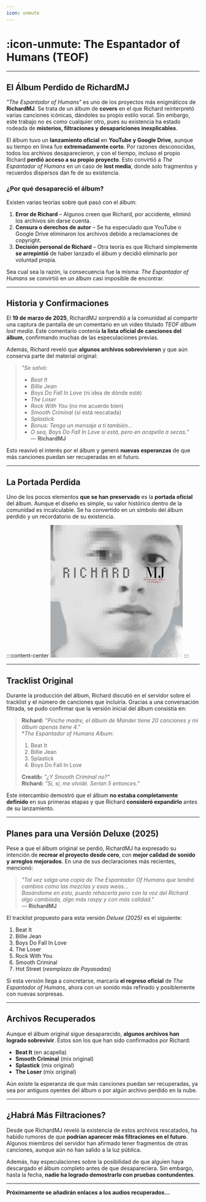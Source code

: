 ```yaml
---
icon: unmute
---
```


# :icon-unmute: The Espantador of Humans (TEOF)

***

## El Álbum Perdido de RichardMJ

*"The Espantador of Humans"* es uno de los proyectos más enigmáticos de **RichardMJ**. Se trata de un álbum de **covers** en el que Richard reinterpretó varias canciones icónicas, dándoles su propio estilo vocal. Sin embargo, este trabajo no es como cualquier otro, pues su existencia ha estado rodeada de **misterios, filtraciones y desapariciones inexplicables**.  

El álbum tuvo un **lanzamiento oficial** en **YouTube y Google Drive**, aunque su tiempo en línea fue **extremadamente corto**. Por razones desconocidas, todos los archivos desaparecieron, y con el tiempo, incluso el propio Richard **perdió acceso a su propio proyecto**. Esto convirtió a *The Espantador of Humans* en un caso de **lost media**, donde solo fragmentos y recuerdos dispersos dan fe de su existencia.  

### **¿Por qué desapareció el álbum?**  
Existen varias teorías sobre qué pasó con el álbum:  
1. **Error de Richard** – Algunos creen que Richard, por accidente, eliminó los archivos sin darse cuenta.  
2. **Censura o derechos de autor** – Se ha especulado que YouTube o Google Drive eliminaron los archivos debido a reclamaciones de copyright.  
3. **Decisión personal de Richard** – Otra teoría es que Richard simplemente **se arrepintió** de haber lanzado el álbum y decidió eliminarlo por voluntad propia.  

Sea cual sea la razón, la consecuencia fue la misma: *The Espantador of Humans* se convirtió en un álbum casi imposible de encontrar.  

***

## Historia y Confirmaciones  

El **19 de marzo de 2025**, RichardMJ sorprendió a la comunidad al compartir una captura de pantalla de un comentario en un video titulado *TEOF álbum lost media*. Este comentario contenía **la lista oficial de canciones del álbum**, confirmando muchas de las especulaciones previas.  

Además, Richard reveló que **algunos archivos sobrevivieron** y que aún conserva parte del material original:  

> *"Se salvó:*  
> - *Beat It*  
> - *Billie Jean*  
> - *Boys Do Fall In Love* (ni idea de dónde esté)  
> - *The Loser*  
> - *Rock With You* (no me acuerdo bien)  
> - *Smooth Criminal* (sí está rescatada)  
> - *Splastick*  
> - *Bonus: Tengo un mensaje a ti también...*  
> - *O sea, Boys Do Fall In Love sí está, pero en acapella a secas."*  
> — **RichardMJ**  

Esto reavivó el interés por el álbum y generó **nuevas esperanzas** de que más canciones puedan ser recuperadas en el futuro.  

***

## La Portada Perdida  

Uno de los pocos elementos **que se han preservado** es la **portada oficial** del álbum. Aunque el diseño es simple, su valor histórico dentro de la comunidad es incalculable. Se ha convertido en un símbolo del álbum perdido y un recordatorio de su existencia.  

:::content-center
<img src="/assets/img/teof_cover.jpg" alt="Portada de The Espantador of Humans" width="345" height="auto">
:::

***

## Tracklist Original  

Durante la producción del álbum, Richard discutió en el servidor sobre el tracklist y el número de canciones que incluiría. Gracias a una conversación filtrada, se pudo confirmar que la versión inicial del álbum consistía en:  

> **Richard:** *"Pinche madre, el álbum de Mander tiene 20 canciones y mi álbum apenas tiene 4."*  
> **The Espantador of Humans Album:*  
> 1. Beat It  
> 2. Billie Jean  
> 3. Splastick  
> 4. Boys Do Fall In Love  
>  
> **Creatib:** *"¿Y Smooth Criminal no?"*  
> **Richard:** *"Sí, sí, me olvidé. Serían 5 entonces."*  

Este intercambio demostró que el álbum **no estaba completamente definido** en sus primeras etapas y que Richard **consideró expandirlo** antes de su lanzamiento.  

***

## Planes para una Versión Deluxe (2025)  

Pese a que el álbum original se perdió, RichardMJ ha expresado su intención de **recrear el proyecto desde cero**, con **mejor calidad de sonido y arreglos mejorados**. En una de sus declaraciones más recientes, mencionó:  

> *"Tal vez salga una copia de The Espantador Of Humans que tendrá cambios como las mezclas y esas weas...  
> Basándome en esto, puedo rehacerla pero con la voz del Richard algo cambiada, algo más raspy y con más calidad."*  
> — **RichardMJ**  

El tracklist propuesto para esta versión *Deluxe (2025)* es el siguiente:  

1. Beat It  
2. Billie Jean  
3. Boys Do Fall In Love  
4. The Loser  
5. Rock With You  
6. Smooth Criminal  
7. Hot Street (*reemplazo de Payasadas*)  

Si esta versión llega a concretarse, marcaría **el regreso oficial** de *The Espantador of Humans*, ahora con un sonido más refinado y posiblemente con nuevas sorpresas.  

***

## Archivos Recuperados  

Aunque el álbum original sigue desaparecido, **algunos archivos han logrado sobrevivir**. Estos son los que han sido confirmados por Richard:  

- **Beat It** (en acapella)  
- **Smooth Criminal** (mix original)  
- **Splastick** (mix original)  
- **The Loser** (mix original)  

Aún existe la esperanza de que más canciones puedan ser recuperadas, ya sea por antiguos oyentes del álbum o por algún archivo perdido en la nube.  

***

## ¿Habrá Más Filtraciones?  

Desde que RichardMJ reveló la existencia de estos archivos rescatados, ha habido rumores de que **podrían aparecer más filtraciones en el futuro**. Algunos miembros del servidor han afirmado tener fragmentos de otras canciones, aunque aún no han salido a la luz pública.  

Además, hay especulaciones sobre la posibilidad de que alguien haya descargado el álbum completo antes de que desapareciera. Sin embargo, hasta la fecha, **nadie ha logrado demostrarlo con pruebas contundentes**.  

---

**Próximamente se añadirán enlaces a los audios recuperados...**
